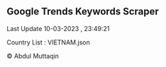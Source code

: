 

## Google Trends Keywords Scraper 
 
Last Update 10-03-2023 , 23:49:21

Country List :
VIETNAM.json



© Abdul Muttaqin 
